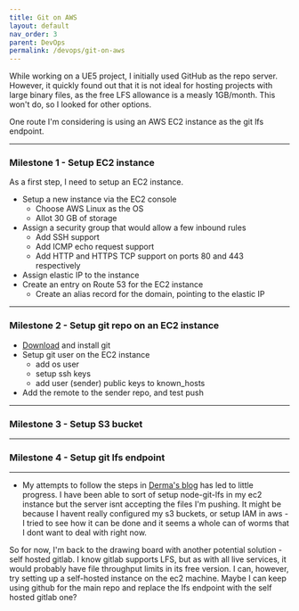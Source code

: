 ```yaml
---
title: Git on AWS
layout: default
nav_order: 3
parent: DevOps
permalink: /devops/git-on-aws
---
```


While working on a UE5 project, I initially used GitHub as the repo server. However, it quickly found out that it is not ideal for hosting projects with large binary files, as the free LFS allowance is a measly 1GB/month. This won't do, so I looked for other options.

One route I'm considering is using an AWS EC2 instance as the git lfs endpoint.

---

### Milestone 1 - Setup EC2 instance
As a first step, I need to setup an EC2 instance. 

* Setup a new instance via the EC2 console
    * Choose AWS Linux as the OS
    * Allot 30 GB of storage
* Assign a security group that would allow a few inbound rules
    * Add SSH support
    * Add ICMP echo request support
    * Add HTTP and HTTPS TCP support on ports 80 and 443 respectively
* Assign elastic IP to the instance
* Create an entry on Route 53 for the EC2 instance
    * Create an alias record for the domain, pointing to the elastic IP

---

### Milestone 2 - Setup git repo on an EC2 instance

* [Download](https://git-scm.com/downloads) and install git
* Setup git user on the EC2 instance
    * add os user
    * setup ssh keys
    * add user (sender) public keys to known_hosts
* Add the remote to the sender repo, and test push

---

### Milestone 3 - Setup S3 bucket

---

### Milestone 4 - Setup git lfs endpoint


---

* My attempts to follow the steps in [Derma's blog](https://blog.dermah.com/2020/05/26/how-to-be-stingy-git-lfs-on-your-own-s3-bucket/) has led to little progress. I have been able to sort of setup node-git-lfs in my ec2 instance but the server isnt accepting the files I'm pushing. It might be because I havent really configured my s3 buckets, or setup IAM in aws - I tried to see how it can be done and it seems a whole can of worms that I dont want to deal with right now.

So for now, I'm back to the drawing board with another potential solution - self hosted gitlab. I know gitlab supports LFS, but as with all live services, it would probably have file throughput limits in its free version. I can, however, try setting up a self-hosted instance on the ec2 machine. Maybe I can keep using github for the main repo and replace the lfs endpoint with the self hosted gitlab one?